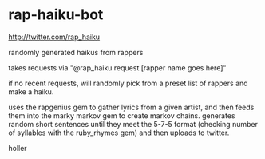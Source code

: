 rap-haiku-bot
=============

http://twitter.com/rap_haiku

randomly generated haikus from rappers

takes requests via "@rap_haiku request [rapper name goes here]"

if no recent requests, will randomly pick from a preset list of rappers and make a haiku.

uses the rapgenius gem to gather lyrics from a given artist, and then feeds them into the marky markov gem to create markov chains. generates random short sentences until they meet the 5-7-5 format (checking number of syllables with the ruby_rhymes gem) and then uploads to twitter.

holler

